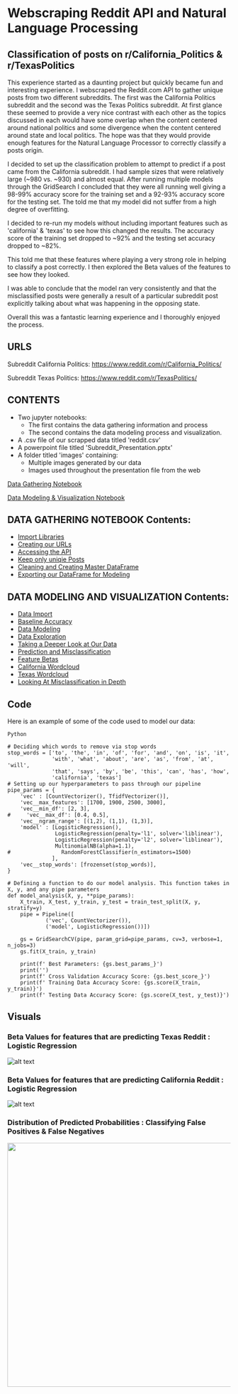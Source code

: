 
# Webscraping Reddit API and Natural Language Processing
## Classification of posts on r/California_Politics & r/TexasPolitics

This experience started as a daunting project but quickly became fun and interesting experience. I webscraped the Reddit.com API to gather unique posts from two different subreddits. The first was the California Politics subreddit and the second was the Texas Politics subreddit. At first glance these seemed to provide a very nice contrast with each other as the topics discussed in each would have some overlap when the content centered around national politics and some divergence when the content centered around state and local politics. The hope was that they would provide enough features for the Natural Language Processor to correctly classify a posts origin. 

I decided to set up the classification problem to attempt to predict if a post came from the California subreddit. I had sample sizes that were relatively large (~980 vs. ~930) and almost equal. After running multiple models through the GridSearch I concluded that they were all running well giving a 98-99% accuracy score for the training set and a 92-93% accuracy score for the testing set. The told me that my model did not suffer from a high degree of overfitting.

I decided to re-run my models without including important features such as 'california' & 'texas' to see how this changed the results. The accuracy score of the training set dropped to ~92% and the testing set accuracy dropped to ~82%. 

This told me that these features where playing a very strong role in helping to classify a post correctly. I then explored the Beta values of the features to see how they looked. 

I was able to conclude that the model ran very consistently and that the misclassified posts were generally a result of a particular subreddit post explicitly talking about what was happening in the opposing state.

Overall this was a fantastic learning experience and I thoroughly enjoyed the process.

## URLS

Subreddit California Politics: https://www.reddit.com/r/California_Politics/

Subreddit Texas Politics: https://www.reddit.com/r/TexasPolitics/


## CONTENTS
+ Two jupyter notebooks:  
	- The first contains the data gathering information and process  
	- The second contains the data modeling process and visualization.  
+ A .csv file of our scrapped data titled 'reddit.csv'  
+ A powerpoint file titled 'Subreddit_Presentation.pptx'
+ A folder titled 'images' containing:
	- Multiple images generated by our data
	- Images used throughout the presentation file from the web
	

[Data Gathering Notebook](https://github.com/pwalesdi/Webscraping-Reddit-API-and-Natural-Language-Processing/blob/master/NLP_Data_Gathering.ipynb)

[Data Modeling & Visualization Notebook](https://github.com/pwalesdi/Webscraping-Reddit-API-and-Natural-Language-Processing/blob/master/NLP_Data_Modeling.ipynb)


## DATA GATHERING NOTEBOOK Contents:
- [Import Libraries](#Import-our-Libraries)
- [Creating our URLs](#Instantiate-our-URL)
- [Accessing the API](#Access-Reddit-API-and-Scrape-Posts)
- [Keep only uniqie Posts](#Check-to-be-Sure-Posts-are-Unique)
- [Cleaning and Creating Master DataFrame](#Clean-up-the-DataFrame)
- [Exporting our DataFrame for Modeling](#Export-as-CSV-File)

## DATA MODELING AND VISUALIZATION Contents:
- [Data Import](#Data-Import)
- [Baseline Accuracy](#Calculate-the-Baseline-Accuracy)
- [Data Modeling](#Model-Our-Data)
- [Data Exploration](#Data-Exploration)
- [Taking a Deeper Look at Our Data](#-Dig-Into-the-Data)
- [Prediction and Misclassification](#Where-did-a-misclassification-occur?)
- [Feature Betas](#What-Beta-Values-are-Driving-Our-Model)
- [California Wordcloud](#Analysis-of-California-subreddit-words-via-Wordcloud)
- [Texas Wordcloud](#Analysis-of-Texas-subreddit-words-via-Wordcloud)
- [Looking At Misclassification in Depth](#Examine-the-posts-that-were-misclassified)

## Code
Here is an example of some of the code used to model our data:
```
Python

# Deciding which words to remove via stop words
stop_words = ['to', 'the', 'in', 'of', 'for', 'and', 'on', 'is', 'it', 
              'with', 'what', 'about', 'are', 'as', 'from', 'at', 'will', 
              'that', 'says', 'by', 'be', 'this', 'can', 'has', 'how', 
              'california', 'texas']
# Setting up our hyperparameters to pass through our pipeline
pipe_params = {
    'vec' : [CountVectorizer(), TfidfVectorizer()],
    'vec__max_features': [1700, 1900, 2500, 3000],
    'vec__min_df': [2, 3],
#     'vec__max_df': [0.4, 0.5],
    'vec__ngram_range': [(1,2), (1,1), (1,3)],
    'model' : [LogisticRegression(), 
               LogisticRegression(penalty='l1', solver='liblinear'), 
               LogisticRegression(penalty='l2', solver='liblinear'), 
               MultinomialNB(alpha=1.1),
#                RandomForestClassifier(n_estimators=1500)
              ],
    'vec__stop_words': [frozenset(stop_words)],
}

# Defining a function to do our model analysis. This function takes in X, y, and any pipe parameters
def model_analysis(X, y, **pipe_params):
    X_train, X_test, y_train, y_test = train_test_split(X, y, stratify=y)
    pipe = Pipeline([
            ('vec', CountVectorizer()),
            ('model', LogisticRegression())])

    gs = GridSearchCV(pipe, param_grid=pipe_params, cv=3, verbose=1, n_jobs=3)
    gs.fit(X_train, y_train)

    print(f' Best Parameters: {gs.best_params_}')
    print('')
    print(f' Cross Validation Accuracy Score: {gs.best_score_}')
    print(f' Training Data Accuracy Score: {gs.score(X_train, y_train)}')
    print(f' Testing Data Accuracy Score: {gs.score(X_test, y_test)}')
```

## Visuals
<space><space>
		
### Beta Values for features that are predicting Texas Reddit : Logistic Regression
![alt text](https://github.com/pwalesdi/Webscraping-Reddit-API-and-Natural-Language-Processing/blob/master/images/download-8.png "Beta Values")
<space>
	
### Beta Values for features that are predicting California Reddit : Logistic Regression
![alt text](https://github.com/pwalesdi/Webscraping-Reddit-API-and-Natural-Language-Processing/blob/master/images/download-7.png "Beta Values")
<space>
<space>

### Distribution of Predicted Probabilities : Classifying False Positives & False Negatives
<p align="center">
  <img width="750" height="550" src="https://github.com/pwalesdi/Webscraping-Reddit-API-and-Natural-Language-Processing/blob/master/images/prob_dist.png">
</p>



